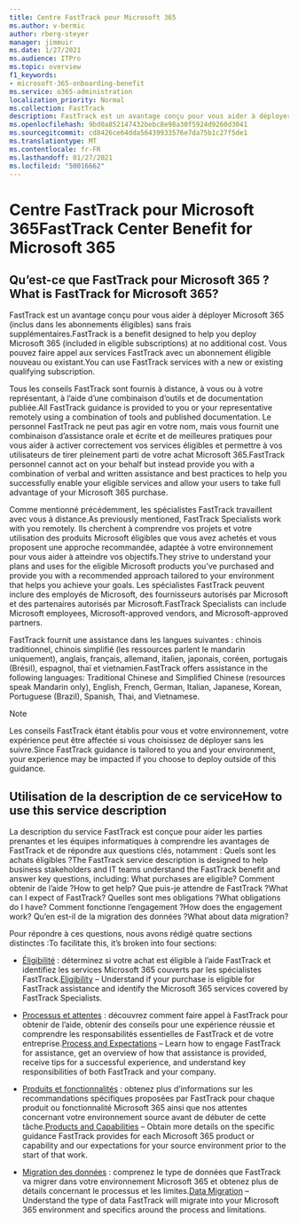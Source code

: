 ```yaml
---
title: Centre FastTrack pour Microsoft 365
ms.author: v-bermic
author: rberg-steyer
manager: jimmuir
ms.date: 1/27/2021
ms.audience: ITPro
ms.topic: overview
f1_keywords:
- microsoft-365-onboarding-benefit
ms.service: o365-administration
localization_priority: Normal
ms.collection: FastTrack
description: FastTrack est un avantage conçu pour vous aider à déployer Microsoft 365 (inclus dans les abonnements éligibles) sans frais supplémentaires. Vous pouvez faire appel aux services FastTrack avec un abonnement éligible nouveau ou existant.
ms.openlocfilehash: 9bd0a852147432bebc8e98a30f5924d9260d3041
ms.sourcegitcommit: cd8426ce64dda56439933576e7da75b1c27f5de1
ms.translationtype: MT
ms.contentlocale: fr-FR
ms.lasthandoff: 01/27/2021
ms.locfileid: "50016662"
---
```

# <a name="fasttrack-center-benefit-for-microsoft-365"></a><span data-ttu-id="af8af-104">Centre FastTrack pour Microsoft 365</span><span class="sxs-lookup"><span data-stu-id="af8af-104">FastTrack Center Benefit for Microsoft 365</span></span>

## <a name="what-is-fasttrack-for-microsoft-365"></a><span data-ttu-id="af8af-105">Qu’est-ce que FastTrack pour Microsoft 365 ?</span><span class="sxs-lookup"><span data-stu-id="af8af-105">What is FastTrack for Microsoft 365?</span></span>

<span data-ttu-id="af8af-106">FastTrack est un avantage conçu pour vous aider à déployer Microsoft 365 (inclus dans les abonnements éligibles) sans frais supplémentaires.</span><span class="sxs-lookup"><span data-stu-id="af8af-106">FastTrack is a benefit designed to help you deploy Microsoft 365 (included in eligible subscriptions) at no additional cost.</span></span> <span data-ttu-id="af8af-107">Vous pouvez faire appel aux services FastTrack avec un abonnement éligible nouveau ou existant.</span><span class="sxs-lookup"><span data-stu-id="af8af-107">You can use FastTrack services with a new or existing qualifying subscription.</span></span>

<span data-ttu-id="af8af-108">Tous les conseils FastTrack sont fournis à distance, à vous ou à votre représentant, à l’aide d’une combinaison d’outils et de documentation publiée.</span><span class="sxs-lookup"><span data-stu-id="af8af-108">All FastTrack guidance is provided to you or your representative remotely using a combination of tools and published documentation.</span></span> <span data-ttu-id="af8af-109">Le personnel FastTrack ne peut pas agir en votre nom, mais vous fournit une combinaison d’assistance orale et écrite et de meilleures pratiques pour vous aider à activer correctement vos services éligibles et permettre à vos utilisateurs de tirer pleinement parti de votre achat Microsoft 365.</span><span class="sxs-lookup"><span data-stu-id="af8af-109">FastTrack personnel cannot act on your behalf but instead provide you with a combination of verbal and written assistance and best practices to help you successfully enable your eligible services and allow your users to take full advantage of your Microsoft 365 purchase.</span></span>

<span data-ttu-id="af8af-110">Comme mentionné précédemment, les spécialistes FastTrack travaillent avec vous à distance.</span><span class="sxs-lookup"><span data-stu-id="af8af-110">As previously mentioned, FastTrack Specialists work with you remotely.</span></span> <span data-ttu-id="af8af-111">Ils cherchent à comprendre vos projets et votre utilisation des produits Microsoft éligibles que vous avez achetés et vous proposent une approche recommandée, adaptée à votre environnement pour vous aider à atteindre vos objectifs.</span><span class="sxs-lookup"><span data-stu-id="af8af-111">They strive to understand your plans and uses for the eligible Microsoft products you’ve purchased and provide you with a recommended approach tailored to your environment that helps you achieve your goals.</span></span> <span data-ttu-id="af8af-112">Les spécialistes FastTrack peuvent inclure des employés de Microsoft, des fournisseurs autorisés par Microsoft et des partenaires autorisés par Microsoft.</span><span class="sxs-lookup"><span data-stu-id="af8af-112">FastTrack Specialists can include Microsoft employees, Microsoft-approved vendors, and Microsoft-approved partners.</span></span>

<span data-ttu-id="af8af-113">FastTrack fournit une assistance dans les langues suivantes : chinois traditionnel, chinois simplifié (les ressources parlent le mandarin uniquement), anglais, français, allemand, italien, japonais, coréen, portugais (Brésil), espagnol, thaï et vietnamien.</span><span class="sxs-lookup"><span data-stu-id="af8af-113">FastTrack offers assistance in the following languages: Traditional Chinese and Simplified Chinese (resources speak Mandarin only), English, French, German, Italian, Japanese, Korean, Portuguese (Brazil), Spanish, Thai, and Vietnamese.</span></span>

> [!NOTE]
> <span data-ttu-id="af8af-114">Les conseils FastTrack étant établis pour vous et votre environnement, votre expérience peut être affectée si vous choisissez de déployer sans les suivre.</span><span class="sxs-lookup"><span data-stu-id="af8af-114">Since FastTrack guidance is tailored to you and your environment, your experience may be impacted if you choose to deploy outside of this guidance.</span></span>

## <a name="how-to-use-this-service-description"></a><span data-ttu-id="af8af-115">Utilisation de la description de ce service</span><span class="sxs-lookup"><span data-stu-id="af8af-115">How to use this service description</span></span>

<span data-ttu-id="af8af-116">La description du service FastTrack est conçue pour aider les parties prenantes et les équipes informatiques à comprendre les avantages de FastTrack et de répondre aux questions clés, notamment : Quels sont les achats éligibles ?</span><span class="sxs-lookup"><span data-stu-id="af8af-116">The FastTrack service description is designed to help business stakeholders and IT teams understand the FastTrack benefit and answer key questions, including: What purchases are eligible?</span></span> <span data-ttu-id="af8af-117">Comment obtenir de l’aide ?</span><span class="sxs-lookup"><span data-stu-id="af8af-117">How to get help?</span></span> <span data-ttu-id="af8af-118">Que puis-je attendre de FastTrack ?</span><span class="sxs-lookup"><span data-stu-id="af8af-118">What can I expect of FastTrack?</span></span> <span data-ttu-id="af8af-119">Quelles sont mes obligations ?</span><span class="sxs-lookup"><span data-stu-id="af8af-119">What obligations do I have?</span></span> <span data-ttu-id="af8af-120">Comment fonctionne l’engagement ?</span><span class="sxs-lookup"><span data-stu-id="af8af-120">How does the engagement work?</span></span> <span data-ttu-id="af8af-121">Qu’en est-il de la migration des données ?</span><span class="sxs-lookup"><span data-stu-id="af8af-121">What about data migration?</span></span>

<span data-ttu-id="af8af-122">Pour répondre à ces questions, nous avons rédigé quatre sections distinctes :</span><span class="sxs-lookup"><span data-stu-id="af8af-122">To facilitate this, it’s broken into four sections:</span></span>

  - <span data-ttu-id="af8af-123">[Éligibilité](eligibility.md) : déterminez si votre achat est éligible à l’aide FastTrack et identifiez les services Microsoft 365 couverts par les spécialistes FastTrack.</span><span class="sxs-lookup"><span data-stu-id="af8af-123">[Eligibility](eligibility.md) – Understand if your purchase is eligible for FastTrack assistance and identify the Microsoft 365 services covered by FastTrack Specialists.</span></span>

  - <span data-ttu-id="af8af-124">[Processus et attentes](process-and-expectations.md) : découvrez comment faire appel à FastTrack pour obtenir de l’aide, obtenir des conseils pour une expérience réussie et comprendre les responsabilités essentielles de FastTrack et de votre entreprise.</span><span class="sxs-lookup"><span data-stu-id="af8af-124">[Process and Expectations](process-and-expectations.md) – Learn how to engage FastTrack for assistance, get an overview of how that assistance is provided, receive tips for a successful experience, and understand key responsibilities of both FastTrack and your company.</span></span>

  - <span data-ttu-id="af8af-125">[Produits et fonctionnalités](products-and-capabilities.md) : obtenez plus d’informations sur les recommandations spécifiques proposées par FastTrack pour chaque produit ou fonctionnalité Microsoft 365 ainsi que nos attentes concernant votre environnement source avant de débuter de cette tâche.</span><span class="sxs-lookup"><span data-stu-id="af8af-125">[Products and Capabilities](products-and-capabilities.md) – Obtain more details on the specific guidance FastTrack provides for each Microsoft 365 product or capability and our expectations for your source environment prior to the start of that work.</span></span>

  - <span data-ttu-id="af8af-126">[Migration des données](data-migration.md) : comprenez le type de données que FastTrack va migrer dans votre environnement Microsoft 365 et obtenez plus de détails concernant le processus et les limites.</span><span class="sxs-lookup"><span data-stu-id="af8af-126">[Data Migration](data-migration.md) – Understand the type of data FastTrack will migrate into your Microsoft 365 environment and specifics around the process and limitations.</span></span>
